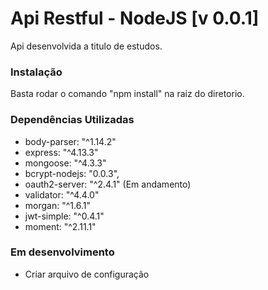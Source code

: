 <h1>Api Restful - NodeJS [v 0.0.1]</h1>

<p>Api desenvolvida a titulo de estudos.</p>

<h3>Instalação</h3>
<p>Basta rodar o comando "npm install" na raiz do diretorio.</p>

<h3>Dependências Utilizadas</h3>

<ul>
	<li>body-parser: "^1.14.2"</li>
    <li>express: "^4.13.3"</li>
    <li>mongoose: "^4.3.3"</li>
    <li>bcrypt-nodejs: "0.0.3",</li>
    <li>oauth2-server: "^2.4.1" (Em andamento)</li>
    <li>validator: "^4.4.0"</li>
    <li>morgan: "^1.6.1"</li>
    <li>jwt-simple: "^0.4.1"</li>
    <li>moment: "^2.11.1"</li>
</ul>


<h3>Em desenvolvimento</h3>
<ul>
    <li>Criar arquivo de configuração</li>
</ul>